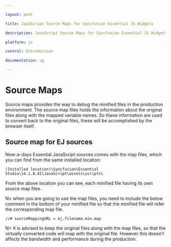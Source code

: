 ```yaml
---

layout: post

title: JavaScript Source Maps for Syncfusion Essential JS Widgets

description: JavaScript Source Maps for Syncfusion Essential JS Widgets 

platform: js

control: Introduction

documentation: ug

---
```


# Source Maps

Source maps provides the way to debug the minified files in the production environment. The source map files holds the information about the original files along with the mapped variable names. So these information are used to convert back to the original files, these will be accomplished by the browser itself.

## Source map for EJ sources

Now-a-days Essential JavaScript sources comes with the map files, which you can find from the same installed location:

`(Installed location)\Syncfusion\Essential Studio\14.1.0.41\JavaScript\assets\scripts\`

From the above location you can see, each minified file having its own source map files. 

N>  when you are going to use the map files, you need to include the below comment in the bottom of your minified file so that the minified file will refer the corresponding map file.

`//# sourceMappingURL = ej.filename.min.map `

N> It is advised to keep the original files along with the map files, so that the virtually converted code will map with the original file. However this doesn’t affects the bandwidth and performance during the production.

